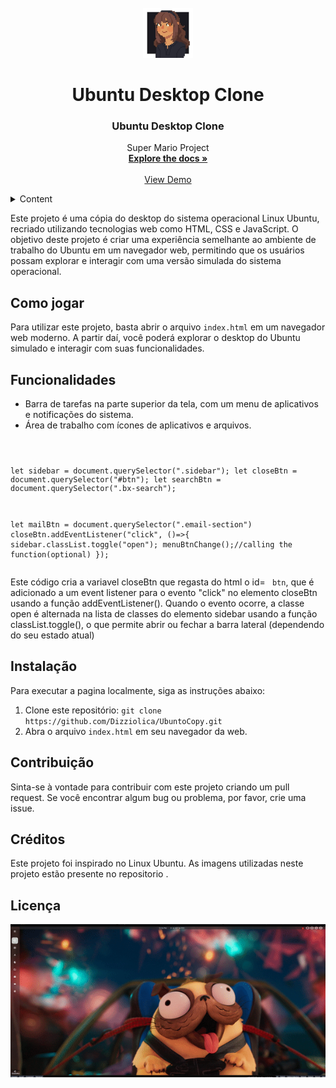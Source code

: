 

	

	
	

	

</body>
</html>

<br />
<div align="center">
  <a href="https://github.com/Dizziolica/SuperMariioJs">
    <img src="/dizziolica.jpg" alt="Logo" width="80" height="80">
  </a>




<h1>Ubuntu Desktop Clone</h1>

  <h3 align="center">Ubuntu Desktop Clone</h3>

  <p align="center">
    Super Mario Project
    <br />
    <a href="https://github.com/Dizziolica/UbuntuCopy"><strong>Explore the docs »</strong></a>
    <br />
    <br />
    <a href="https://github.com/Dizziolica/UbuntuCopy">View Demo</a>
    
   
  </p>
</div>



<!-- TABLE OF CONTENTS -->
<details>
  <summary>Content</summary>
  <ol>
    <li>
      <a href="#about-the-project">About The Project</a>
      <ul>
        <li><a href="#built-with">Built With</a></li>
      </ul>
    </li>
    <li>
      <a href= "https://github.com/Dizziolica/SuperMariioJs" >Getting Started</a>
      <ul>
        <li><a href="#prerequisites">Prerequisites</a></li>
        <li><a href="#installation">Installation</a></li>
      </ul>
    </li>
    <li><a href="#usage">Usage</a></li>
    <li><a href="#tools">Roadmap</a></li>
    <li><a href="#contributing">Contributing</a></li>
    <li><a href="#license">License</a></li>
    <li><a href="#contact">Contact</a></li>
    <li><a href="#acknowledgments">Acknowledgments</a></li>
  </ol>
</details>


<p>Este projeto é uma cópia do desktop do sistema operacional Linux Ubuntu, recriado utilizando tecnologias web como HTML, CSS e JavaScript. O objetivo deste projeto é criar uma experiência semelhante ao ambiente de trabalho do Ubuntu em um navegador web, permitindo que os usuários possam explorar e interagir com uma versão simulada do sistema operacional.</p>

<h2>Como jogar</h2>
<p>Para utilizar este projeto, basta abrir o arquivo <code>index.html</code> em um navegador web moderno. A partir daí, você poderá explorar o desktop do Ubuntu simulado e interagir com suas funcionalidades.</p>

<h2>Funcionalidades</h2>

<ul>
<li>Barra de tarefas na parte superior da tela, com um menu de aplicativos e notificações do sistema.</li>
<li>Área de trabalho com ícones de aplicativos e arquivos.</li>
		
	
</ul>
<pre><code>

let sidebar = document.querySelector(".sidebar");
  let closeBtn = document.querySelector("#btn");
  let searchBtn = document.querySelector(".bx-search");

let mailBtn = document.querySelector(".email-section")
  closeBtn.addEventListener("click", ()=>{
    sidebar.classList.toggle("open");
    menuBtnChange();//calling the function(optional)
  });
</code></pre>
<p>Este código cria a variavel closeBtn que regasta do html o id= <code> btn</code>, que é adicionado a um event listener para o evento "click" no elemento closeBtn usando a função addEventListener(). Quando o evento ocorre, a classe open é alternada na lista de classes do elemento sidebar usando a função classList.toggle(), o que permite abrir ou fechar a barra lateral (dependendo do seu estado atual)</p>
<h2>Instalação</h2>
<p>Para executar a pagina localmente, siga as instruções abaixo:</p>
<ol>
  <li>Clone este repositório: <code>git clone https://github.com/Dizziolica/UbuntoCopy.git</code></li>
  <li>Abra o arquivo <code>index.html</code> em seu navegador da web.</li>
  
</ol>
<h2>Contribuição</h2>
<p>Sinta-se à vontade para contribuir com este projeto criando um pull request. Se você encontrar algum bug ou problema, por favor, crie uma issue.</p>
<h2>Créditos</h2>
<p> Este projeto foi inspirado no Linux Ubuntu. As imagens utilizadas neste projeto estão presente no repositorio .</p>
<h2>Licença</h2>


![](https://github.com/Dizziolica/UbuntuCopy/blob/main/UbuntuCopy.gif)

